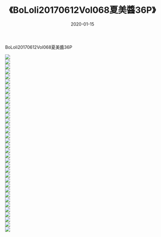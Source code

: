 ﻿---
layout: post
title:  《BoLoli20170612Vol068夏美醬36P》
date:   2020-01-15
img: http://img.660000.xyz/Sharelink/性感/2020/BoLoli20170612Vol068夏美醬36P/000.jpg
categories: [美女, 清纯, 唯美]
---

BoLoli20170612Vol068夏美醬36P

  ![](http://img.660000.xyz/Sharelink/性感/2020/BoLoli20170612Vol068夏美醬36P/001.jpg) <br> ![](http://img.660000.xyz/Sharelink/性感/2020/BoLoli20170612Vol068夏美醬36P/002.jpg) <br> ![](http://img.660000.xyz/Sharelink/性感/2020/BoLoli20170612Vol068夏美醬36P/003.jpg) <br> ![](http://img.660000.xyz/Sharelink/性感/2020/BoLoli20170612Vol068夏美醬36P/004.jpg) <br> ![](http://img.660000.xyz/Sharelink/性感/2020/BoLoli20170612Vol068夏美醬36P/005.jpg) <br> ![](http://img.660000.xyz/Sharelink/性感/2020/BoLoli20170612Vol068夏美醬36P/006.jpg) <br> ![](http://img.660000.xyz/Sharelink/性感/2020/BoLoli20170612Vol068夏美醬36P/007.jpg) <br> ![](http://img.660000.xyz/Sharelink/性感/2020/BoLoli20170612Vol068夏美醬36P/008.jpg) <br> ![](http://img.660000.xyz/Sharelink/性感/2020/BoLoli20170612Vol068夏美醬36P/009.jpg) <br> ![](http://img.660000.xyz/Sharelink/性感/2020/BoLoli20170612Vol068夏美醬36P/010.jpg) <br> ![](http://img.660000.xyz/Sharelink/性感/2020/BoLoli20170612Vol068夏美醬36P/011.jpg) <br> ![](http://img.660000.xyz/Sharelink/性感/2020/BoLoli20170612Vol068夏美醬36P/012.jpg) <br> ![](http://img.660000.xyz/Sharelink/性感/2020/BoLoli20170612Vol068夏美醬36P/013.jpg) <br> ![](http://img.660000.xyz/Sharelink/性感/2020/BoLoli20170612Vol068夏美醬36P/014.jpg) <br> ![](http://img.660000.xyz/Sharelink/性感/2020/BoLoli20170612Vol068夏美醬36P/015.jpg) <br> ![](http://img.660000.xyz/Sharelink/性感/2020/BoLoli20170612Vol068夏美醬36P/016.jpg) <br> ![](http://img.660000.xyz/Sharelink/性感/2020/BoLoli20170612Vol068夏美醬36P/017.jpg) <br> ![](http://img.660000.xyz/Sharelink/性感/2020/BoLoli20170612Vol068夏美醬36P/018.jpg) <br> ![](http://img.660000.xyz/Sharelink/性感/2020/BoLoli20170612Vol068夏美醬36P/019.jpg) <br> ![](http://img.660000.xyz/Sharelink/性感/2020/BoLoli20170612Vol068夏美醬36P/020.jpg) <br> ![](http://img.660000.xyz/Sharelink/性感/2020/BoLoli20170612Vol068夏美醬36P/021.jpg) <br> ![](http://img.660000.xyz/Sharelink/性感/2020/BoLoli20170612Vol068夏美醬36P/022.jpg) <br> ![](http://img.660000.xyz/Sharelink/性感/2020/BoLoli20170612Vol068夏美醬36P/023.jpg) <br> ![](http://img.660000.xyz/Sharelink/性感/2020/BoLoli20170612Vol068夏美醬36P/024.jpg) <br> ![](http://img.660000.xyz/Sharelink/性感/2020/BoLoli20170612Vol068夏美醬36P/025.jpg) <br> ![](http://img.660000.xyz/Sharelink/性感/2020/BoLoli20170612Vol068夏美醬36P/026.jpg) <br> ![](http://img.660000.xyz/Sharelink/性感/2020/BoLoli20170612Vol068夏美醬36P/027.jpg) <br> ![](http://img.660000.xyz/Sharelink/性感/2020/BoLoli20170612Vol068夏美醬36P/028.jpg) <br> ![](http://img.660000.xyz/Sharelink/性感/2020/BoLoli20170612Vol068夏美醬36P/029.jpg) <br> ![](http://img.660000.xyz/Sharelink/性感/2020/BoLoli20170612Vol068夏美醬36P/030.jpg) <br> ![](http://img.660000.xyz/Sharelink/性感/2020/BoLoli20170612Vol068夏美醬36P/031.jpg) <br> ![](http://img.660000.xyz/Sharelink/性感/2020/BoLoli20170612Vol068夏美醬36P/032.jpg) <br> ![](http://img.660000.xyz/Sharelink/性感/2020/BoLoli20170612Vol068夏美醬36P/033.jpg) <br> ![](http://img.660000.xyz/Sharelink/性感/2020/BoLoli20170612Vol068夏美醬36P/034.jpg) <br> ![](http://img.660000.xyz/Sharelink/性感/2020/BoLoli20170612Vol068夏美醬36P/035.jpg) <br> ![](http://img.660000.xyz/Sharelink/性感/2020/BoLoli20170612Vol068夏美醬36P/036.jpg) <br>